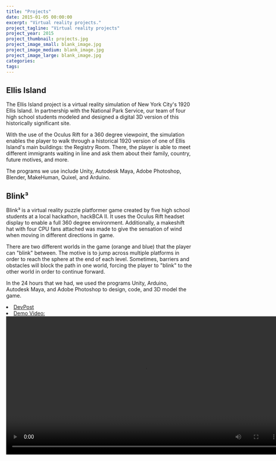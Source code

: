 ```yaml
---
title: "Projects"
date: 2015-01-05 00:00:00
excerpt: "Virtual reality projects."
project_tagline: "Virtual reality projects"
project_year: 2015
project_thumbnail: projects.jpg
project_image_small: blank_image.jpg
project_image_medium: blank_image.jpg
project_image_large: blank_image.jpg
categories:
tags:
---
```


## Ellis Island

The Ellis Island project is a virtual reality simulation of New York City's 1920 Ellis Island. In partnership with the National Park Service, our team of four high school students modeled and designed a digital 3D version of this historically significant site. 

With the use of the Oculus Rift for a 360 degree viewpoint, the simulation enables the player to walk through a historical 1920 version of one of Ellis Island's main buildings: the Registry Room. There, the player is able to meet different immigrants waiting in line and ask them about their family, country, future motives, and more. 

The programs we use include Unity, Autodesk Maya, Adobe Photoshop, Blender, MakeHuman, Quixel, and Arduino. 


## Blink³

Blink³ is a virtual reality puzzle platformer game created by five high school students at a local hackathon, hackBCA II. It uses the Oculus Rift headset display to enable a full 360 degree environment. Additionally, a makeshift hat with four CPU fans attached was made to give the sensation of wind when moving in different directions in game. 

There are two different worlds in the game (orange and blue) that the player can "blink" between. The motive is to jump across multiple platforms in order to reach the sphere at the end of each level. Sometimes, barriers and obstacles will block the path in one world, forcing the player to "blink" to the other world in order to continue forward. 

In the 24 hours that we had, we used the programs Unity, Arduino, Autodesk Maya, and Adobe Photoshop to design, code, and 3D model the game. 

<li> <a href="http://devpost.com/software/blink-avoka">DevPost</a> </li> 

<li> <a href="https://www.youtube.com/watch?v=R1hq0ZHNIfQ">Demo Video: </a> </li> 

<video width="750" controls>
  <source src="/img/projects/blink_cubed.mp4" type="video/mp4">
</video>